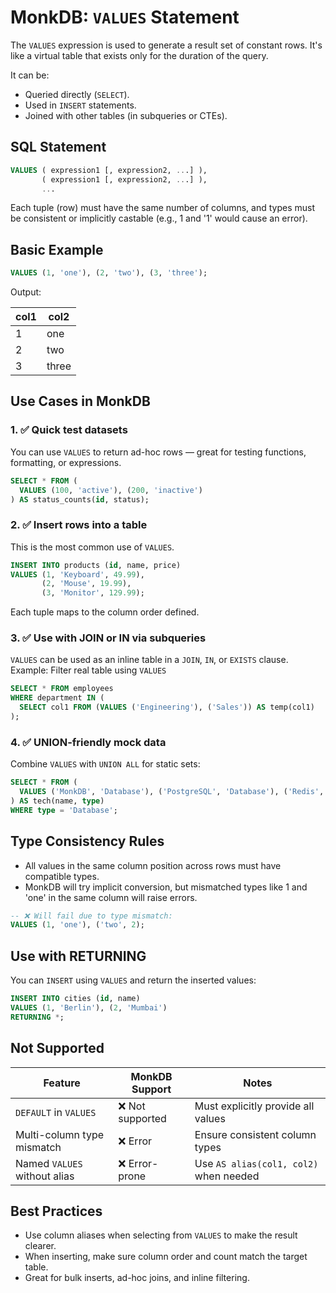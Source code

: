 # MonkDB: `VALUES` Statement

The `VALUES` expression is used to generate a result set of constant rows. It's like a virtual table that exists only for the duration of the query.

It can be:
- Queried directly (`SELECT`).
- Used in `INSERT` statements.
- Joined with other tables (in subqueries or CTEs).

## SQL Statement

```sql
VALUES ( expression1 [, expression2, ...] ),
       ( expression1 [, expression2, ...] ),
       ...
```

Each tuple (row) must have the same number of columns, and types must be consistent or implicitly castable (e.g., 1 and '1' would cause an error).

## Basic Example

```sql
VALUES (1, 'one'), (2, 'two'), (3, 'three');
```

Output:

| col1 | col2    |
|------|---------|
| 1    | one     |
| 2    | two     |
| 3    | three   |

## Use Cases in MonkDB
### 1. ✅ Quick test datasets

You can use `VALUES` to return ad-hoc rows — great for testing functions, formatting, or expressions.

```sql
SELECT * FROM (
  VALUES (100, 'active'), (200, 'inactive')
) AS status_counts(id, status);
```

### 2. ✅ Insert rows into a table

This is the most common use of `VALUES`.

```sql
INSERT INTO products (id, name, price)
VALUES (1, 'Keyboard', 49.99),
       (2, 'Mouse', 19.99),
       (3, 'Monitor', 129.99);
```

Each tuple maps to the column order defined.

### 3. ✅ Use with JOIN or IN via subqueries

`VALUES` can be used as an inline table in a `JOIN`, `IN`, or `EXISTS` clause.
Example: Filter real table using `VALUES`

```sql
SELECT * FROM employees
WHERE department IN (
  SELECT col1 FROM (VALUES ('Engineering'), ('Sales')) AS temp(col1)
);
```

### 4. ✅ UNION-friendly mock data

Combine `VALUES` with `UNION ALL` for static sets:

```sql
SELECT * FROM (
  VALUES ('MonkDB', 'Database'), ('PostgreSQL', 'Database'), ('Redis', 'Cache')
) AS tech(name, type)
WHERE type = 'Database';
```

## Type Consistency Rules

- All values in the same column position across rows must have compatible types.
- MonkDB will try implicit conversion, but mismatched types like 1 and 'one' in the same column will raise errors.

```sql
-- ❌ Will fail due to type mismatch:
VALUES (1, 'one'), ('two', 2);
```

## Use with RETURNING

You can `INSERT` using `VALUES` and return the inserted values:

```sql
INSERT INTO cities (id, name) 
VALUES (1, 'Berlin'), (2, 'Mumbai')
RETURNING *;
```

## Not Supported

| Feature                    | MonkDB Support | Notes                                      |
|----------------------------|-----------------|--------------------------------------------|
| `DEFAULT` in `VALUES`          | ❌ Not supported | Must explicitly provide all values         |
| Multi-column type mismatch | ❌ Error        | Ensure consistent column types             |
| Named `VALUES` without alias | ❌ Error-prone   | Use `AS alias(col1, col2)` when needed       |

## Best Practices
- Use column aliases when selecting from `VALUES` to make the result clearer.
- When inserting, make sure column order and count match the target table.
- Great for bulk inserts, ad-hoc joins, and inline filtering.
